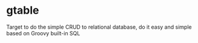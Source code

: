 gtable
======

Target to do the simple CRUD to relational database, do it easy and simple based on Groovy built-in SQL
